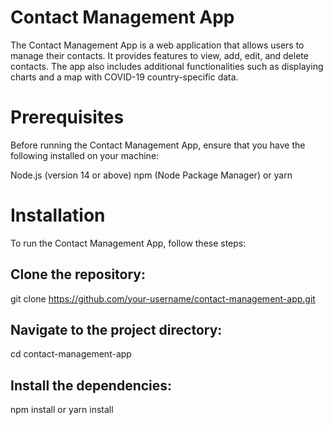 # Contact Management App
The Contact Management App is a web application that allows users to manage their contacts. 
It provides features to view, add, edit, and delete contacts. The app also includes additional
functionalities such as displaying charts and a map with COVID-19 country-specific data.

# Prerequisites
Before running the Contact Management App, ensure that you have the following installed on your machine:

Node.js (version 14 or above)
npm (Node Package Manager) or yarn

# Installation
To run the Contact Management App, follow these steps:

## Clone the repository:

git clone https://github.com/your-username/contact-management-app.git

## Navigate to the project directory:

cd contact-management-app

## Install the dependencies:

npm install
or
yarn install
